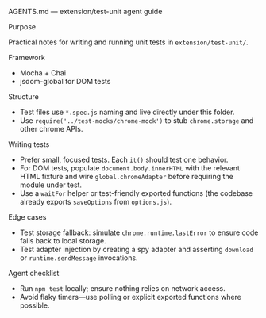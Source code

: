 AGENTS.md — extension/test-unit agent guide

Purpose

Practical notes for writing and running unit tests in `extension/test-unit/`.

Framework

- Mocha + Chai
- jsdom-global for DOM tests

Structure

- Test files use `*.spec.js` naming and live directly under this folder.
- Use `require('../test-mocks/chrome-mock')` to stub `chrome.storage` and other chrome APIs.

Writing tests

- Prefer small, focused tests. Each `it()` should test one behavior.
- For DOM tests, populate `document.body.innerHTML` with the relevant HTML fixture and wire `global.chromeAdapter` before requiring the module under test.
- Use a `waitFor` helper or test-friendly exported functions (the codebase already exports `saveOptions` from `options.js`).

Edge cases

- Test storage fallback: simulate `chrome.runtime.lastError` to ensure code falls back to local storage.
- Test adapter injection by creating a spy adapter and asserting `download` or `runtime.sendMessage` invocations.

Agent checklist

- Run `npm test` locally; ensure nothing relies on network access.
- Avoid flaky timers—use polling or explicit exported functions where possible.
